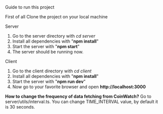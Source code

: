 Guide to run this project

First of all Clone the project on your local machine

Server
  1. Go to the server directory with _cd server_
  2. Install all dependencies with "**npm install**"
  3. Start the server with "**npm start**"
  4. The server should be running now.

Client
  1. Go to the client directory with _cd client_
  2. Install all dependencies with "**npm install**"
  3. Start the server with "**npm run dev**"
  4. Now go to your favorite browser and open **http://localhost:3000**

**How to change the frequency of data fetching from CoinWatch?**
Go to server/utils/interval.ts. You can change TIME_INTERVAL value, by default it is 30 seconds.

